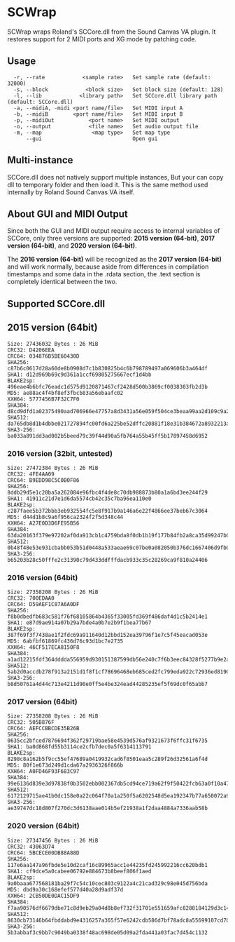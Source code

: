 # SCWrap
SCWrap wraps Roland's SCCore.dll from the Sound Canvas VA plugin. It restores support for 2 MIDI ports and XG mode by patching code.

## Usage
```
  -r, --rate            <sample rate>   Set sample rate (default: 32000)
  -s, --block            <block size>   Set block size (default: 128)
  -l, --lib            <library path>   Set SCCore.dll library path (default: SCCore.dll)
  -a, --midiA, -midi <port name/file>   Set MIDI input A
  -b, --midiB        <port name/file>   Set MIDI input B
  -p, --midiOut           <port name>   Set MIDI output
  -o, --output            <file name>   Set audio output file
  -m, --map                <map type>   Set map type
      --gui                             Open gui
```

## Multi-instance
SCCore.dll does not natively support multiple instances, But your can copy dll to temporary folder and then load it. This is the same method used internally by Roland Sound Canvas VA itself.

## About GUI and MIDI Output

Since both the GUI and MIDI output require access to internal variables of SCCore, only three versions are supported: **2015 version (64-bit)**, **2017 version (64-bit)**, and **2020 version (64-bit)**.

The **2016 version (64-bit)** will be recognized as the **2017 version (64-bit)** and will work normally, because aside from differences in compilation timestamps and some data in the .rdata section, the .text section is completely identical between the two.

## Supported SCCore.dll
## 2015 version (64bit)
```
Size: 27436032 Bytes : 26 MiB
CRC32: D4206EEA
CRC64: 034876B5BE60430D
SHA256: c87b6c0617d28a60de8b0908d7c1b830825b4c6b798789497a069606b3a464df
SHA1: d12d969b69c9d361a1ccf69805275667ecf1d4bb
BLAKE2sp: 496eae4b6bfc76eadc1d575d9120871467cf2428d500b3869cf0038303fb2d3b
MD5: ae88ac4f4bf8ef3fbcb83a56ebaafc02
XXH64: 5777456B7F32C7F0
SHA384: d8cd9dfd1a02375490aad706966e47757a8d3431a56e059f504ce3beaa99aa2d109c9a27c9b4b8802899fbcfbab58dff
SHA512: da765db8d1b4dbbe021727894fc00fd6a225be52dffc20881f18e31b384672a8932213ae136659b278ebdf275c5c51552b02455c83ec89972fe33862d31d3ac3
SHA3-256: ba033a891dd3ad002b5beed79c39f44d90a5fb764a55b45ff5b17897458d6952

```
### 2016 version (32bit, untested)
```
Size: 27472384 Bytes : 26 MiB
CRC32: 4FE4AA09
CRC64: B9EDD98C5C0B0F86
SHA256: 8ddb29d5e1c20ba5a262084e96fbc4f4de8c70db988873b80a1a6bd3ee244f29
SHA1: 41911c21d7e1d6da5574cb42c35c7ba96ea110e0
BLAKE2sp: c287faee5b372bbb3eb932554fc5e8f917b9a146a6e22f4866ee37beb67c3064
MD5: d44d1b8c9a6f956ca2324f2f5d348c44
XXH64: A27E0D3D6FE95B56
SHA384: 63da20163f379e97202af0da913cb1c4759bda8f0db1b19f177b84fb2a8ca35d99247b0147c573d9475b35d498cba1f3
SHA512: 0b48f48e53e931cbabb053b51d0448a533aeae69c07be0a082050b376dc1667406d9fb0f73529c74f992d6e727f8a814d4be56bfab1c7d636d53eebc6a6ee10c
SHA3-256: b65203b28c50fffe2c31390c79d433ddfffdacb933c35c28269ca9f810a24406
```
### 2016 version (64bit)
```
Size: 27358208 Bytes : 26 MiB
CRC32: 700EDAA0
CRC64: D59AEF1C87A6A0DF
SHA256: f8b0dbedfb683c581f76f68105864b4365f33005fd369f486daf4d1c5b2414e1
SHA1: e87d9ae914a07b29a7bde4a0b7e2b9f1bea77b67
BLAKE2sp: 387f69f3f7438ae1f2fdc69a911640d12bbd152ea39796f1e7c5f45eacad053e
MD5: 6abfbf61869fc436d76c93d1bc7e2735
XXH64: 46CF517ECA8150F8
SHA384: a1ad12215fdf364dddda556959d930151387599db56e240c7f6b3eec84328f5277b9e2a8e8801959a434210d33a3bbc0
SHA512: 5ab2d0accdb278f913a2151d1f8f1cf78696468eb685ced2fc799eda922c72936ed819077c34d90f7783993e77d536f643ad5c71043eb7132378bf0d753b29e2
SHA3-256: b8d50761a4d44c713e4211d90e0ff5e4be324ead44285235ef5f69dc0f65abb7

```
### 2017 version (64bit)
```
Size: 27358208 Bytes : 26 MiB
CRC32: 505B876F
CRC64: AEFCCBBCDE35B26B
SHA256: 0635cc2bfced7876694f362f29719bae58e4539d576af9321673f6ffc31f6735
SHA1: ba0d868fd55b3114ce2cfb7dec0a5f6314113791
BLAKE2sp: 8298c8a162b5f9cc55ef47689a0419932cad6f8501eaa5c289f26d32561a6f4d
MD5: 80f1e673d249d1cda67a2936326f866b
XXH64: A0FD46F93F683C97
SHA384: 99e6136d839e3d97838f0b3502ebb002367db5cd94ce719a62f9f50422fcb63a0f10a47460d690204c23158cf49ddd01
SHA512: 6172129715ae41b0dc158e0a22c064f70a1a250f5a6202548d5ea192347b77a650072a9185630c07f96dc0906553289e630767634f4d80d148bf561a110b3577
SHA3-256: ae39747dc18d807f270dc3d6138aae014b5ef21938a1f2daa4884a7336aab58b
```
### 2020 version (64bit)
```
Size: 27347456 Bytes : 26 MiB
CRC32: 43063D74
CRC64: 5BCECE00DB88A88D
SHA256: 117e6aa147a96fbde5e10d2caf16c89965acc1e44235fd245992216cc620bdb1
SHA1: cf9dce5a0cabee06792e884673b8beef806f1aed
BLAKE2sp: 9a0baaa677568181ba29f7c54c10cec803c9122a4c21cad329c98e045d756bda
MD5: dbd9a30c168efef577d40a28d9adf37d
XXH64: 2CB50DE0DAC15DF9
SHA384: f7aa90576df6679dbe71c8d9eb29a04d8b8ef732f31701e551659afc8288184129d3c14fb7ca374e8bb2b9df27de6782
SHA512: 8630cb73146b64fbddabd9e4316257a365f57e6242cdb586d7bf78adc8a55699107cd708f8442d3a720ee17662bb9f13fe35bd5ce2250b9d82d0efe51e4e34dc
SHA3-256: 5b3abbaf3c9bb7c9049ba0338f48ac698de05d09a2fda441a03fac7d454c1132
```